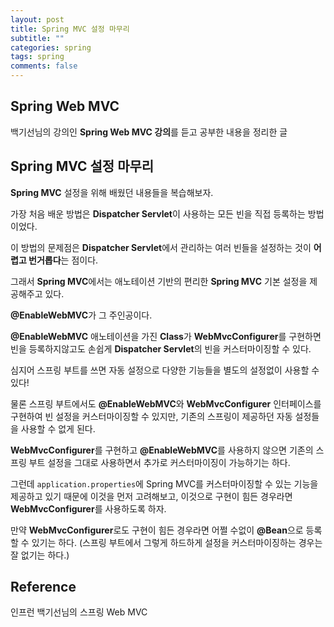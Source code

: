```yaml
---
layout: post
title: Spring MVC 설정 마무리
subtitle: ""
categories: spring
tags: spring
comments: false
---
```


## Spring Web MVC

백기선님의 강의인 **Spring Web MVC 강의**를 듣고 공부한 내용을 정리한 글

## Spring MVC 설정 마무리

**Spring MVC** 설정을 위해 배웠던 내용들을 복습해보자.

가장 처음 배운 방법은 **Dispatcher Servlet**이 사용하는 모든 빈을 직접 등록하는 방법이었다.

이 방법의 문제점은 **Dispatcher Servlet**에서 관리하는 여러 빈들을 설정하는 것이 **어렵고 번거롭다**는 점이다.

그래서 **Spring MVC**에서는 애노테이션 기반의 편리한 **Spring MVC** 기본 설정을 제공해주고 있다.

**@EnableWebMVC**가 그 주인공이다.

**@EnableWebMVC** 애노테이션을 가진 **Class**가 **WebMvcConfigurer**를 구현하면 빈을 등록하지않고도 손쉽게 **Dispatcher Servlet**의 빈을 커스터마이징할 수 있다.

심지어 스프링 부트를 쓰면 자동 설정으로 다양한 기능들을 별도의 설정없이 사용할 수 있다!

물론 스프링 부트에서도 **@EnableWebMVC**와 **WebMvcConfigurer** 인터페이스를 구현하여 빈 설정을 커스터마이징할 수 있지만, 기존의 스프링이 제공하던 자동 설정들을 사용할 수 없게 된다.

**WebMvcConfigurer**를 구현하고 **@EnableWebMVC**를 사용하지 않으면 기존의 스프링 부트 설정을 그대로 사용하면서 추가로 커스터마이징이 가능하기는 하다.

그런데 `application.properties`에 Spring MVC를 커스터마이징할 수 있는 기능을 제공하고 있기 때문에 이것을 먼저 고려해보고, 이것으로 구현이 힘든 경우라면 **WebMvcConfigurer**를 사용하도록 하자.

만약 **WebMvcConfigurer**로도 구현이 힘든 경우라면 어쩔 수없이 **@Bean**으로 등록할 수 있기는 하다. (스프링 부트에서 그렇게 하드하게 설정을 커스터마이징하는 경우는 잘 없기는 하다.)

## Reference

인프런 백기선님의 스프링 Web MVC
